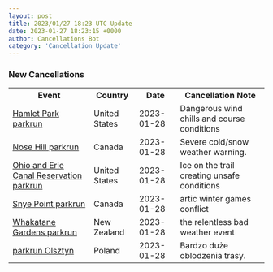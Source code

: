 ```yaml
---
layout: post
title: 2023/01/27 18:23 UTC Update
date: 2023-01-27 18:23:15 +0000
author: Cancellations Bot
category: 'Cancellation Update'
---
```


<h3>New Cancellations</h3>
<div class='hscrollable'>
<table style='width: 100%'>
    <tr>
        <th>Event</th>
        <th>Country</th>
        <th>Date</th>
        <th>Cancellation Note</th>
    </tr>
    <tr>
        <td><a href="https://www.parkrun.us/hamletpark">Hamlet Park parkrun</a></td>
        <td>United States</td>
        <td>2023-01-28</td>
        <td>Dangerous wind chills and course conditions</td>
    </tr>
    <tr>
        <td><a href="https://www.parkrun.ca/nosehill">Nose Hill parkrun</a></td>
        <td>Canada</td>
        <td>2023-01-28</td>
        <td>Severe cold/snow weather warning.</td>
    </tr>
    <tr>
        <td><a href="https://www.parkrun.us/ohioanderiecanalreservation">Ohio and Erie Canal Reservation parkrun</a></td>
        <td>United States</td>
        <td>2023-01-28</td>
        <td>Ice on the trail creating unsafe conditions</td>
    </tr>
    <tr>
        <td><a href="https://www.parkrun.ca/snyepoint">Snye Point parkrun</a></td>
        <td>Canada</td>
        <td>2023-01-28</td>
        <td>artic winter games conflict</td>
    </tr>
    <tr>
        <td><a href="https://www.parkrun.co.nz/whakatanegardens">Whakatane Gardens parkrun</a></td>
        <td>New Zealand</td>
        <td>2023-01-28</td>
        <td>the relentless bad weather event</td>
    </tr>
    <tr>
        <td><a href="https://www.parkrun.pl/olsztyn">parkrun Olsztyn</a></td>
        <td>Poland</td>
        <td>2023-01-28</td>
        <td>Bardzo duże oblodzenia trasy.</td>
    </tr>
</table>
</div>
